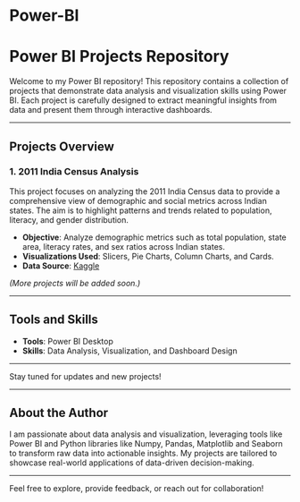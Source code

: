 # Power-BI

# Power BI Projects Repository

Welcome to my Power BI repository! This repository contains a collection of projects that demonstrate data analysis and visualization skills using Power BI. Each project is carefully designed to extract meaningful insights from data and present them through interactive dashboards.

---

## Projects Overview

### 1. **2011 India Census Analysis**
This project focuses on analyzing the 2011 India Census data to provide a comprehensive view of demographic and social metrics across Indian states. The aim is to highlight patterns and trends related to population, literacy, and gender distribution.

- **Objective**: Analyze demographic metrics such as total population, state area, literacy rates, and sex ratios across Indian states.
- **Visualizations Used**: Slicers, Pie Charts, Column Charts, and Cards.
- **Data Source**: [Kaggle](https://www.kaggle.com/)

*(More projects will be added soon.)*

---

## Tools and Skills
- **Tools**: Power BI Desktop
- **Skills**: Data Analysis, Visualization, and Dashboard Design

---

Stay tuned for updates and new projects!

---

## About the Author
I am passionate about data analysis and visualization, leveraging tools like Power BI and Python libraries like Numpy, Pandas, Matplotlib and Seaborn to transform raw data into actionable insights. My projects are tailored to showcase real-world applications of data-driven decision-making.

---

Feel free to explore, provide feedback, or reach out for collaboration!
